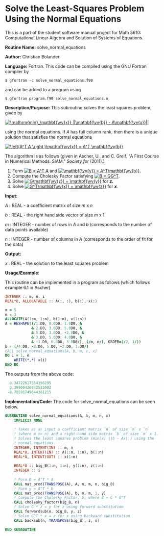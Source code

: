 # Solve the Least-Squares Problem Using the Normal Equations

This is a part of the student software manual project for Math 5610: Computational Linear Algebra and Solution of Systems of Equations. 

**Routine Name:**          solve_normal_equations

**Author:** Christian Bolander

**Language:** Fortran. This code can be compiled using the GNU Fortran compiler by

```$ gfortran -c solve_normal_equations.f90```

and can be added to a program using

```$ gfortran program.f90 solve_normal_equations.o ``` 

**Description/Purpose:** This subroutine solves the least squares problem, given by

<a href="https://www.codecogs.com/eqnedit.php?latex=\mathrm{min}_\mathbf{\vv{x}}&space;||\mathbf{\vv{b}}&space;-&space;A\mathbf{\vv{x}}||" target="_blank"><img src="https://latex.codecogs.com/gif.latex?\mathrm{min}_\mathbf{\vv{x}}&space;||\mathbf{\vv{b}}&space;-&space;A\mathbf{\vv{x}}||" title="\mathrm{min}_\mathbf{\vv{x}} ||\mathbf{\vv{b}} - A\mathbf{\vv{x}}||" /></a>

using the normal equations. If *A* has full column rank, then there is a unique solution that satisfies the normal equations

<a href="https://www.codecogs.com/eqnedit.php?latex=\left(A^T&space;A&space;\right&space;)\mathbf{\vv{x}}&space;=&space;A^T&space;\mathbf{\vv{b}}" target="_blank"><img src="https://latex.codecogs.com/gif.latex?\left(A^T&space;A&space;\right&space;)\mathbf{\vv{x}}&space;=&space;A^T&space;\mathbf{\vv{b}}" title="\left(A^T A \right )\mathbf{\vv{x}} = A^T \mathbf{\vv{b}}" /></a>

The algorithm is as follows (given in Ascher, U., and C. Greif. "A First Course in Numerical Methods. SIAM." *Society for* (2011).)

1. Form <a href="https://www.codecogs.com/eqnedit.php?latex=\inline&space;B&space;=&space;A^T&space;A" target="_blank"><img src="https://latex.codecogs.com/gif.latex?\inline&space;B&space;=&space;A^T&space;A" title="B = A^T A" /></a> and <a href="https://www.codecogs.com/eqnedit.php?latex=\inline&space;\mathbf{\vv{y}}&space;=&space;A^T\mathbf{\vv{b}}" target="_blank"><img src="https://latex.codecogs.com/gif.latex?\inline&space;\mathbf{\vv{y}}&space;=&space;A^T\mathbf{\vv{b}}" title="\mathbf{\vv{y}} = A^T\mathbf{\vv{b}}" /></a>.
2. Compute the Cholesky Factor satisfying <a href="https://www.codecogs.com/eqnedit.php?latex=\inline&space;B&space;=&space;GG^T" target="_blank"><img src="https://latex.codecogs.com/gif.latex?\inline&space;B&space;=&space;GG^T" title="B = GG^T" /></a>.
3. Solve <a href="https://www.codecogs.com/eqnedit.php?latex=\inline&space;G\mathbf{\vv{z}}&space;=&space;\mathbf{\vv{y}}" target="_blank"><img src="https://latex.codecogs.com/gif.latex?\inline&space;G\mathbf{\vv{z}}&space;=&space;\mathbf{\vv{y}}" title="G\mathbf{\vv{z}} = \mathbf{\vv{y}}" /></a> for ***z.***
4. Solve <a href="https://www.codecogs.com/eqnedit.php?latex=\inline&space;G^T\mathbf{\vv{x}}&space;=&space;\mathbf{\vv{z}}" target="_blank"><img src="https://latex.codecogs.com/gif.latex?\inline&space;G^T\mathbf{\vv{x}}&space;=&space;\mathbf{\vv{z}}" title="G^T\mathbf{\vv{x}} = \mathbf{\vv{z}}" /></a> for ***x***.

**Input:** 

*A* : REAL - a coefficient matrix of size *m* x *n*

*b* : REAL - the right hand side vector of size *m* x 1

*m* : INTEGER - number of rows in *A* and *b* (corresponds to the number of data points available)

*n* : INTEGER - number of columns in *A* (corresponds to the order of fit for the data)

**Output:** 

*x* : REAL - the solution to the least squares problem

**Usage/Example:**

This routine can be implemented in a program as follows (which follows example 6.1 in Ascher)

```fortran
INTEGER :: m, n, i
REAL*8, ALLOCATABLE :: A(:, :), b(:), x(:)

m = 5
n = 3
ALLOCATE(A(1:m, 1:n), b(1:m), x(1:n))
A = RESHAPE((/1.D0, 0.0D0, 1.0D0, &
			& 2.D0, 3.0D0, 5.0D0, &
			& 5.D0, 3.0D0, -2.0D0, &
			& 3.D0, 5.0D0, 4.0D0, &
			& -1.D0, 6.0D0, 3.0D0/), (/m, n/), ORDER=(/2, 1/))
b = (/4.D0, -2.D0, 5.D0, -2.D0, 1.D0/)
CALL solve_normal_equations(A, b, m, n, x)
DO i = 1, n
	WRITE(*,*) x(i)
END DO
```

The outputs from the above code:

```fortran
  0.34722617354196295     
  0.39900426742532002     
 -0.78591749644381215
```

**Implementation/Code:** The code for solve_normal_equations can be seen below.

```fortran
SUBROUTINE solve_normal_equations(A, b, m, n, x)
	IMPLICIT NONE
	
	! Takes as an input a coefficient matrix `A` of size `m` x `n`
	! (where m >> n) and a right-hand side matrix `b` of size `m` x 1.
	! Solves the least squares problem (min[x] ||b - Ax||) using the
	! normal equations.
	INTEGER, INTENT(IN) :: m, n
	REAL*8, INTENT(IN) :: A(1:m, 1:n), b(1:n)
	REAL*8, INTENT(OUT) :: x(1:n)
	
	REAL*8 :: big_B(1:n, 1:n), y(1:n), z(1:n)
	INTEGER :: i
	
	! Form B = A^T * A
	CALL mat_prod(TRANSPOSE(A), A, n, m, n, big_B)
	! Form y = A^T * b
	CALL mat_prod(TRANSPOSE(A), b, n, m, 1, y)
	! Compute the Cholesky Factor, G, where B = G * G^T
	CALL cholesky_factor(big_B, n)
	! Solve G * z = y for z using forward substitution
	CALL forwardsub(n, big_B, y, z)
	! Solve G^T * x = z for x using backward substitution
	CALL backsub(n, TRANSPOSE(big_B), z, x)
	
END SUBROUTINE
```